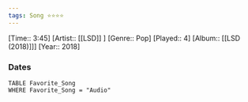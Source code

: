 ```yaml
---
tags: Song ⭐⭐⭐⭐ 
---
```

[Time:: 3:45]
[Artist:: [[LSD]] ]
[Genre:: Pop]
[Played:: 4]
[Album:: [[LSD (2018)]]]
[Year:: 2018]
### Dates
````dataview
TABLE Favorite_Song
WHERE Favorite_Song = "Audio"
````